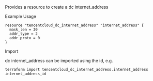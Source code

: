 Provides a resource to create a dc internet_address

Example Usage

```hcl
resource "tencentcloud_dc_internet_address" "internet_address" {
  mask_len = 30
  addr_type = 2
  addr_proto = 0
}
```

Import

dc internet_address can be imported using the id, e.g.

```
terraform import tencentcloud_dc_internet_address.internet_address internet_address_id
```